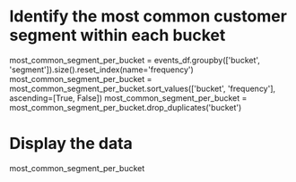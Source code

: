 # Identify the most common customer segment within each bucket
most_common_segment_per_bucket = events_df.groupby(['bucket', 'segment']).size().reset_index(name='frequency')
most_common_segment_per_bucket = most_common_segment_per_bucket.sort_values(['bucket', 'frequency'], ascending=[True, False])
most_common_segment_per_bucket = most_common_segment_per_bucket.drop_duplicates('bucket')

# Display the data
most_common_segment_per_bucket
